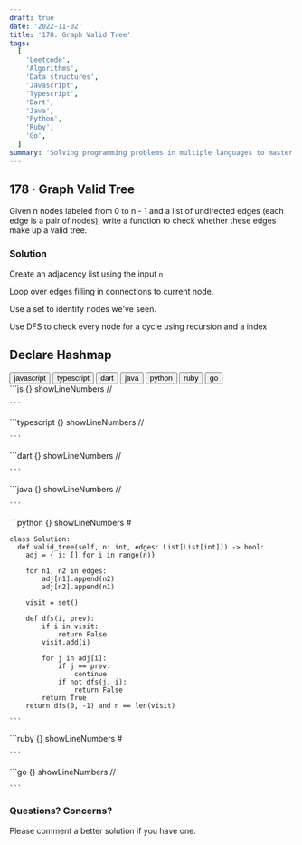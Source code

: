 ```yaml
---
draft: true
date: '2022-11-02'
title: '178. Graph Valid Tree'
tags:
  [
    'Leetcode',
    'Algorithms',
    'Data structures',
    'Javascript',
    'Typescript',
    'Dart',
    'Java',
    'Python',
    'Ruby',
    'Go',
  ]
summary: 'Solving programming problems in multiple languages to master syntax, data structures, and algorithms.'
---
```


## 178 · Graph Valid Tree

Given n nodes labeled from 0 to n - 1 and a list of undirected edges
(each edge is a pair of nodes), write a function to check whether these edges
make up a valid tree.

### Solution

Create an adjacency list using the input `n`

Loop over edges filling in connections to current node.

Use a set to identify nodes we've seen.

Use DFS to check every node for a cycle using recursion and
a index

## Declare Hashmap

<div className="tab-group">
  <div className="tab">
    <button id="js" className="tablinks">javascript</button>
    <button id="ts" className="tablinks">typescript</button>
    <button id="dart" className="tablinks">dart</button>
    <button id="java" className="tablinks">java</button>
    <button id="python" className="tablinks">python</button>
    <button id="ruby" className="tablinks">ruby</button>
    <button id="go" className="tablinks">go</button>
  </div>

  <div id="js" className="tabcontent">
    ```js {} showLineNumbers
    //

    ```

  </div>

  <div id="ts" className="tabcontent">
    ```typescript {} showLineNumbers
    //

    ```

  </div>

  <div id="dart" className="tabcontent">
    ```dart {} showLineNumbers
    //

    ```

  </div>

  <div id="java" className="tabcontent">
    ```java {} showLineNumbers
    //

    ```

  </div>

  <div id="python" className="tabcontent">
    ```python {} showLineNumbers
    #

    class Solution:
      def valid_tree(self, n: int, edges: List[List[int]]) -> bool:
        adj = { i: [] for i in range(n)}

        for n1, n2 in edges:
            adj[n1].append(n2)
            adj[n2].append(n1)

        visit = set()

        def dfs(i, prev):
            if i in visit:
                return False
            visit.add(i)

            for j in adj[i]:
                if j == prev:
                    continue
                if not dfs(j, i):
                    return False
            return True
        return dfs(0, -1) and n == len(visit)

    ```

  </div>

  <div id="ruby" className="tabcontent">
    ```ruby {} showLineNumbers
    #

    ```

  </div>

  <div id="go" className="tabcontent">
    ```go {} showLineNumbers
    //

    ```

  </div>
</div>

### Questions? Concerns?

Please comment a better solution if you have one.
